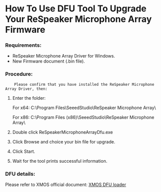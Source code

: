 How To Use DFU Tool To Upgrade Your ReSpeaker Microphone Array Firmware
=======================================================================

### Requirements:
+ ReSpeaker Microphone Array Driver for Windows.
+ New Firmware document (.bin file).

### Procedure:
		Please confirm that you have installed the ReSpeaker Microphone Array Driver, then:
1.	Enter the folder: 

	For x64: C:\Program Files\SeeedStudio\ReSpeaker Microphone Array\
	
	For x86: C:\Program Files (x86)\SeeedStudio\ReSpeaker Microphone Array\
	
2.	Double click ReSpeakerMicrophoneArrayDfu.exe

3.	Click Browse and choice your bin file for upgrade.

4.	Click Start.

5.	Wait for the tool prints successful information.

### DFU details:
Please refer to XMOS official document:	
[XMOS DFU loader](https://www.xmos.com/support/boards?version=latest&product=14772&component=14441&page=5)
